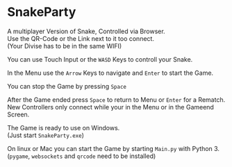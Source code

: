 # SnakeParty

A multiplayer Version of Snake, Controlled via Browser.  
Use the QR-Code or the Link next to it too connect.  
(Your Divise has to be in the same WIFI)  

You can use Touch Input or the `WASD` Keys to controll your Snake.  

In the Menu use the `Arrow` Keys to navigate and `Enter` to start the Game.  

You can stop the Game by pressing `Space`  

After the Game ended press `Space` to return to Menu or `Enter` for a Rematch.  
New Controllers only connect while your in the Menu or in the Gameend Screen.  

The Game is ready to use on Windows.  
(Just start `SnakeParty.exe`)  

On linux or Mac you can start the Game by starting `Main.py` with Python 3.  
(`pygame`, `websockets` and `qrcode` need to be installed)
